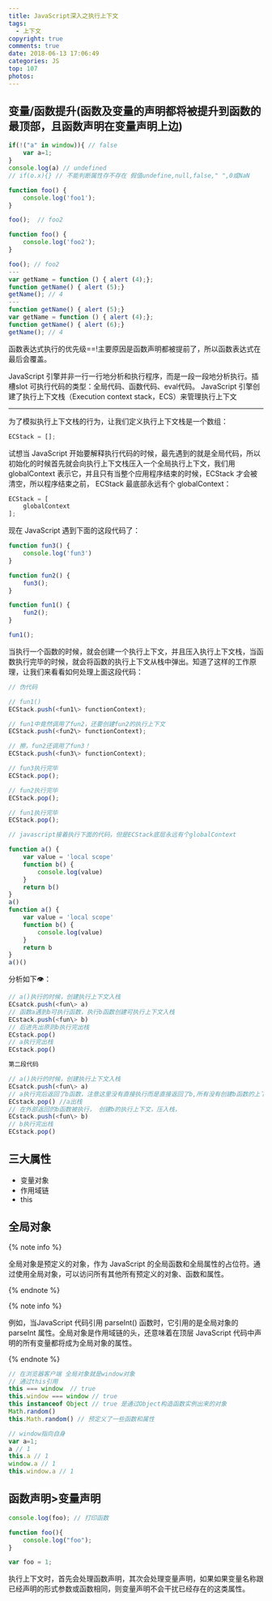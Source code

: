 ```yaml
---
title: JavaScript深入之执行上下文
tags:
  - 上下文
copyright: true
comments: true
date: 2018-06-13 17:06:49
categories: JS
top: 107
photos:
---
```


## 变量/函数提升(函数及变量的声明都将被提升到函数的最顶部，且函数声明在变量声明上边)

```javascript
if(!("a" in window)){ // false
    var a=1;
}
console.log(a) // undefined
// if(o.x){} // 不能判断属性存不存在 假值undefine,null,false," ",0或NaN
```

```javascript
function foo() {
    console.log('foo1');
}

foo();  // foo2

function foo() {
    console.log('foo2');
}

foo(); // foo2
---
var getName = function () { alert (4);};
function getName() { alert (5);}
getName(); // 4
---
function getName() { alert (5);}
var getName = function () { alert (4);};
function getName() { alert (6);}
getName(); // 4
```
函数表达式执行的优先级==!主要原因是函数声明都被提前了，所以函数表达式在最后会覆盖。

JavaScript 引擎并非一行一行地分析和执行程序，而是一段一段地分析执行。插槽slot
可执行代码的类型：全局代码、函数代码、eval代码。
JavaScript 引擎创建了执行上下文栈（Execution context stack，ECS）来管理执行上下文

--- 
<!-- more -->

为了模拟执行上下文栈的行为，让我们定义执行上下文栈是一个数组：

```javascript
ECStack = [];
```

试想当 JavaScript 开始要解释执行代码的时候，最先遇到的就是全局代码，所以初始化的时候首先就会向执行上下文栈压入一个全局执行上下文，我们用 globalContext 表示它，并且只有当整个应用程序结束的时候，ECStack 才会被清空，所以程序结束之前， ECStack 最底部永远有个 globalContext：

```javascript
ECStack = [
    globalContext
];
```

现在 JavaScript 遇到下面的这段代码了：

```javascript
function fun3() {
    console.log('fun3')
}

function fun2() {
    fun3();
}

function fun1() {
    fun2();
}

fun1();
```

当执行一个函数的时候，就会创建一个执行上下文，并且压入执行上下文栈，当函数执行完毕的时候，就会将函数的执行上下文从栈中弹出。知道了这样的工作原理，让我们来看看如何处理上面这段代码：

```javascript
// 伪代码

// fun1()
ECStack.push(<fun1\> functionContext);

// fun1中竟然调用了fun2，还要创建fun2的执行上下文
ECStack.push(<fun2\> functionContext);

// 擦，fun2还调用了fun3！
ECStack.push(<fun3\> functionContext);

// fun3执行完毕
ECStack.pop();

// fun2执行完毕
ECStack.pop();

// fun1执行完毕
ECStack.pop();

// javascript接着执行下面的代码，但是ECStack底层永远有个globalContext
```

```js
function a() {
    var value = 'local scope'
    function b() {
        console.log(value)
    }
    return b()
}
a()
function a() {
    var value = 'local scope'
    function b() {
        console.log(value)
    }
    return b
}
a()()
```
分析如下👁：
```js
// a()执行的时候，创建执行上下文入栈
ECsatck.push(<fun\> a)
// 函数a遇到b可执行函数，执行b函数创建可执行上下文入栈
ECstack.push(<fun\> b)
// 后进先出原则b执行完出栈
ECstack.pop()
// a执行完出栈
ECstack.pop()

第二段代码

// a()执行的时候，创建执行上下文入栈
ECsatck.push(<fun\> a)
// a执行完后返回了b函数，注意这里没有直接执行而是直接返回了b,所有没有创建b函数的上下文，a执行完直接出栈
ECstack.pop() //a出栈
// 在外部返回的b函数被执行， 创建b的执行上下文，压入栈，
ECstack.push(<fun\> b)
// b执行完出栈
ECstack.pop()
```

## 三大属性
- 变量对象
- 作用域链
- this

## 全局对象
{% note info %}

全局对象是预定义的对象，作为 JavaScript 的全局函数和全局属性的占位符。通过使用全局对象，可以访问所有其他所有预定义的对象、函数和属性。

{% endnote %}

{% note info %}

例如，当JavaScript 代码引用 parseInt() 函数时，它引用的是全局对象的 parseInt 属性。全局对象是作用域链的头，还意味着在顶层 JavaScript 代码中声明的所有变量都将成为全局对象的属性。

{% endnote %}

```javascript
// 在浏览器客户端 全局对象就是window对象
// 通过this引用
this === window  // true
this.window === window // true
this instanceof Object // true 是通过Object构造函数实例出来的对象
Math.random() 
this.Math.random() // 预定义了一些函数和属性

// window指向自身
var a=1;
a // 1
this.a // 1
window.a // 1 
this.window.a // 1
```

## 函数声明>变量声明

```javascript
console.log(foo); // 打印函数

function foo(){
    console.log("foo");
}

var foo = 1;
```
执行上下文时，首先会处理函数声明，其次会处理变量声明，如果如果变量名称跟已经声明的形式参数或函数相同，则变量声明不会干扰已经存在的这类属性。
